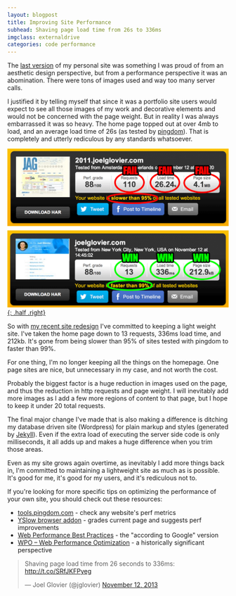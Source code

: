 ```yaml
---
layout: blogpost
title: Improving Site Performance
subhead: Shaving page load time from 26s to 336ms
imgclass: externaldrive
categories: code performance
---
```


The [last version](http://2011.joelglovier.com) of my personal site was something I was proud of from an aesthetic design perspective, but from a performance perspective it was an abomination. There were tons of images used and way too many server calls.

I justified it by telling myself that since it was a portfolio site users would expect to see all those images of my work and decorative elements and would not be concerned with the page weight. But in reality I was always embarrassed it was so heavy. The home page topped out at over 4mb to load, and an average load time of 26s (as tested by [pingdom](http://tools.pingdom.com/fpt/#!/bQBeP2/joelglovier.com)). That is completely and utterly rediculous by any standards whatsoever.

[![pingdom tools results](/post-images/perf/pingdom-results.png){: .half .right}](http://tools.pingdom.com/fpt/#!/bQBeP2/joelglovier.com)

So with [my recent site redesign](/writing/2013/redesigning-and-rebuilding/) I've committed to keeping a light weight site. I've taken the home page down to 13 requests, 336ms load time, and 212kb. It's gone from being slower than 95% of sites tested with pingdom to faster than 99%.

For one thing, I'm no longer keeping all the things on the homepage. One page sites are nice, but unnecessary in my case, and not worth the cost.

Probably the biggest factor is a huge reduction in images used on the page, and thus the reduction in http requests and page weight. I will inevitably add more images as I add a few more regions of content to that page, but I hope to keep it under 20 total requests.

The final major change I've made that is also making a difference is ditching my database driven site (Wordpress) for plain markup and styles (generated by [Jekyll](http://jekyllrb.com/)). Even if the extra load of executing the server side code is only milliseconds, it all adds up and makes a huge difference when you trim those areas.

Even as my site grows again overtime, as inevitably I add more things back in, I'm committed to maintaining a lightweight site as much as is possible. It's good for me, it's good for my users, and it's rediculous not to.

If you're looking for more specific tips on optimizing the performance of your own site, you should check out these resources:

- [tools.pingdom.com](http://tools.pingdom.com/fpt/) - check any website's perf metrics
- [YSlow browser addon](http://developer.yahoo.com/yslow/) - grades current page and suggests perf improvements
- [Web Performance Best Practices](https://developers.google.com/speed/docs/best-practices/rules_intro) - the "according to Google" version
- [WPO – Web Performance Optimization](http://www.stevesouders.com/blog/2010/05/07/wpo-web-performance-optimization/) - a historically significant perspective

<blockquote class="twitter-tweet" lang="en"><p>Shaving page load time from 26 seconds to 336ms: <a href="http://t.co/SRfJKFPyeg">http://t.co/SRfJKFPyeg</a></p>&mdash; Joel Glovier (@jglovier) <a href="https://twitter.com/jglovier/statuses/400380480219918336">November 12, 2013</a></blockquote>
<script async src="//platform.twitter.com/widgets.js" charset="utf-8"></script>